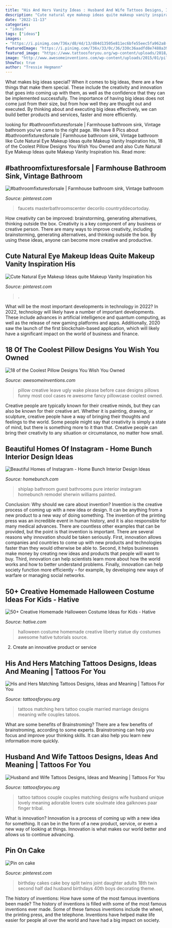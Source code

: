 ```yaml
---
title: "His And Hers Vanity Ideas : Husband And Wife Tattoos Designs, Ideas And Meaning"
description: "Cute natural eye makeup ideas quite makeup vanity inspiration his"
date: "2022-11-13"
categories:
- "ideas"
tags: ["ideas"]
images:
- "https://i.pinimg.com/736x/d8/4d/13/d84d13505e811ec6bfe55eec5fa962a8--birthday-cakes-for-adults-first-birthday-cakes.jpg"
featuredImage: "https://i.pinimg.com/736x/33/0c/36/330c36aadfd8e7488a394213ae42d38f.jpg"
featured_image: "https://www.tattoosforyou.org/wp-content/uploads/2018/01/Husband-and-Wife-Tattoos-Designs.jpg"
image: "http://www.awesomeinventions.com/wp-content/uploads/2015/01/pillow-funny.jpg"
ShowToc: true
author: "Tressie Hegmann"
---
```



What makes big ideas special?
When it comes to big ideas, there are a few things that make them special. These include the creativity and innovation that goes into coming up with them, as well as the confidence that they can be implemented successfully. The importance of having big ideas does not come just from their size, but from how well they are thought out and executed. By thinking about and executing big ideas effectively, we can build better products and services, faster and more efficiently.

	

		
looking for #bathroomfixturesforsale | Farmhouse bathroom sink, Vintage bathroom you've came to the right page. We have 8 Pics about #bathroomfixturesforsale | Farmhouse bathroom sink, Vintage bathroom like Cute Natural Eye Makeup Ideas quite Makeup Vanity Inspiration his, 18 of the Coolest Pillow Designs You Wish You Owned and also Cute Natural Eye Makeup Ideas quite Makeup Vanity Inspiration his. Read more:
		
    
## #bathroomfixturesforsale | Farmhouse Bathroom Sink, Vintage Bathroom

<img loading=lazy src="https://i.pinimg.com/736x/33/0c/36/330c36aadfd8e7488a394213ae42d38f.jpg" onerror="this.onerror=null;this.src='https://tse2.mm.bing.net/th?id=OIP.ieq25GuHP9hSKsrIQFR19wHaJ3&amp;pid=15.1';" alt="#bathroomfixturesforsale | Farmhouse bathroom sink, Vintage bathroom">

_Source: pinterest.com_

>faucets masterbathroomscenter decorilo countryddecortoday. 

	

How creativity can be improved: brainstorming, generating alternatives, thinking outside the box.
Creativity is a key component of any business or creative person. There are many ways to improve creativity, including brainstorming, generating alternatives, and thinking outside the box. By using these ideas, anyone can become more creative and productive.

    
## Cute Natural Eye Makeup Ideas Quite Makeup Vanity Inspiration His

<img loading=lazy src="https://i.pinimg.com/736x/bb/4b/05/bb4b0502900a71b0be78b730aeb6eac7.jpg" onerror="this.onerror=null;this.src='https://tse3.mm.bing.net/th?id=OIP.eGgAuSFxbRAjSCWQIxTuPgHaHa&amp;pid=15.1';" alt="Cute Natural Eye Makeup Ideas quite Makeup Vanity Inspiration his">

_Source: pinterest.com_

>. 

	

What will be the most important developments in technology in 2022?
In 2022, technology will likely have a number of important developments. These include advances in artificial intelligence and quantum computing, as well as the release of new gaming platforms and apps. Additionally, 2020 saw the launch of the first blockchain-based application, which will likely have a significant impact on the world of business and finance.

    
## 18 Of The Coolest Pillow Designs You Wish You Owned

<img loading=lazy src="http://www.awesomeinventions.com/wp-content/uploads/2015/01/pillow-funny.jpg" onerror="this.onerror=null;this.src='https://tse1.mm.bing.net/th?id=OIP.m7XHXqU3GmbRz8xP6875uQHaHa&amp;pid=15.1';" alt="18 of the Coolest Pillow Designs You Wish You Owned">

_Source: awesomeinventions.com_

>pillow creative leave ugly wake please before case designs pillows funny most cool cases re awesome fancy pillowcase coolest owned. 

	

Creative people are typically known for their creative minds, but they can also be known for their creative art. Whether it is painting, drawing, or sculpture, creative people have a way of bringing their thoughts and feelings to the world. Some people might say that creativity is simply a state of mind, but there is something more to it than that. Creative people can bring their creativity to any situation or circumstance, no matter how small.

    
## Beautiful Homes Of Instagram - Home Bunch Interior Design Ideas

<img loading=lazy src="http://www.homebunch.com/wp-content/uploads/2018/02/Shiplap-Bathroom-Shiplap-Bathroom-Shiplap-Bathroom.jpg" onerror="this.onerror=null;this.src='https://tse1.mm.bing.net/th?id=OIP.WT1G_IPmfiMA_i8fPplMeQHaLH&amp;pid=15.1';" alt="Beautiful Homes of Instagram - Home Bunch Interior Design Ideas">

_Source: homebunch.com_

>shiplap bathroom guest bathrooms pure interior instagram homebunch remodel sherwin williams painted. 

	

Conclusion: Why should we care about invention?
Invention is the creative process of coming up with a new idea or design. It can be anything from a new product to a new way of doing something. The invention of the printing press was an incredible event in human history, and it is also responsible for many medical advances. There are countless other examples that can be provided, but the point is that invention is important.
There are several reasons why innovation should be taken seriously. First, innovation allows companies and countries to come up with new products and technologies faster than they would otherwise be able to. Second, it helps businesses make money by creating new ideas and products that people will want to buy. Third, innovation can help scientists learn more about how the world works and how to better understand problems. Finally, innovation can help society function more efficiently – for example, by developing new ways of warfare or managing social networks.

    
## 50+ Creative Homemade Halloween Costume Ideas For Kids - Hative

<img loading=lazy src="https://hative.com/wp-content/uploads/2014/03/costumes-for-kids/5-statue-of-liberty-costume.jpg" onerror="this.onerror=null;this.src='https://tse2.mm.bing.net/th?id=OIP.YOEDb1dFvVCFjRMjLbE8PAHaKo&amp;pid=15.1';" alt="50+ Creative Homemade Halloween Costume Ideas for Kids - Hative">

_Source: hative.com_

>halloween costume homemade creative liberty statue diy costumes awesome hative tutorials source. 

	

2. Create an innovative product or service 

    
## His And Hers Matching Tattoos Designs, Ideas And Meaning | Tattoos For You

<img loading=lazy src="https://www.tattoosforyou.org/wp-content/uploads/2017/06/Matching-Tattoos-His-and-Hers.jpg" onerror="this.onerror=null;this.src='https://tse4.mm.bing.net/th?id=OIP.8Qg-X4A61jVt9lxiINykGgHaKO&amp;pid=15.1';" alt="His and Hers Matching Tattoos Designs, Ideas and Meaning | Tattoos For You">

_Source: tattoosforyou.org_

>tattoos matching hers tattoo couple married marriage designs meaning wife couples tatoos. 

	

What are some benefits of Brainstroming?
There are a few benefits of brainstroming, according to some experts. Brainstroming can help you focus and improve your thinking skills. It can also help you learn new information more quickly.

    
## Husband And Wife Tattoos Designs, Ideas And Meaning | Tattoos For You

<img loading=lazy src="https://www.tattoosforyou.org/wp-content/uploads/2018/01/Husband-and-Wife-Tattoos-Designs.jpg" onerror="this.onerror=null;this.src='https://tse4.mm.bing.net/th?id=OIP.0QCy5OSKT9hXUcFGzPznVQHaJ4&amp;pid=15.1';" alt="Husband and Wife Tattoos Designs, Ideas and Meaning | Tattoos For You">

_Source: tattoosforyou.org_

>tattoo tattoos couple couples matching designs wife husband unique lovely meaning adorable lovers cute soulmate idea galknows paar finger tribal. 

	

What is innovation?
Innovation is a process of coming up with a new idea for something. It can be in the form of a new product, service, or even a new way of looking at things. Innovation is what makes our world better and allows us to continue advancing.

    
## Pin On Cake

<img loading=lazy src="https://i.pinimg.com/736x/d8/4d/13/d84d13505e811ec6bfe55eec5fa962a8--birthday-cakes-for-adults-first-birthday-cakes.jpg" onerror="this.onerror=null;this.src='https://tse2.mm.bing.net/th?id=OIP.sS9s-nX6_wuj70QJGUZM9wHaKC&amp;pid=15.1';" alt="Pin on cake">

_Source: pinterest.com_

>birthday cakes cake boy split twins joint daughter adults 18th twin second half dad husband birthdays 40th boys decorating theme. 

	

The history of inventions: How have some of the most famous inventions been made?
The history of inventions is filled with some of the most famous inventions ever made. Some of these famous inventions include the wheel, the printing press, and the telephone. Inventions have helped make life easier for people all over the world and have had a big impact on society.

